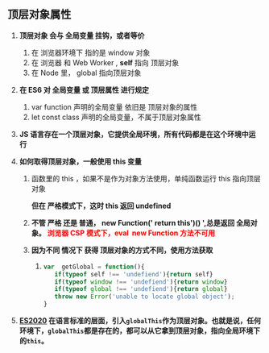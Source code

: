 ## 顶层对象属性

1. **顶层对象   会与 全局变量 挂钩，或者等价**

   1. 在 浏览器环境下   指的是   window 对象
   2. 在   浏览器 和 Web Worker ,  **self**  指向 顶层对象
   3. 在 Node 里， global   指向顶层对象

2. **在 ES6 对 全局变量  或 顶层属性  进行规定**

   1. var  function 声明的全局变量 依旧是 顶层对象的属性
   2. let   const   class 声明的全局变量，不属于顶层对象属性

3. **JS 语言存在一个顶层对象，它提供全局环境，所有代码都是在这个环境中运行**

4. **如何取得顶层对象，一般使用  this 变量**

   1. 函数里的  this ，如果不是作为对象方法使用，单纯函数运行  this 指向顶层对象

      **但在  严格模式下，这时  this  返回  undefined**

   2. **不管 严格  还是 普通， new  Function('  return  this')() ',总是返回  全局对象。<font color=red> 浏览器 CSP 模式下，eval  new Function 方法不可用 </font>**

   3. **因为不同 情况下 获得  顶层对象的方式不同，使用方法获取**

      1. ```js
         var  getGlobal = function(){
         	if(typeof self !== 'undefiend'){return self}
         	if(typeof window !== 'undefiend'){return window}
         	if(typeof global !== 'undefiend'){return global}
         	throw new Error('unable to locate global object');
         }
         ```

5.  **[ES2020](https://github.com/tc39/proposal-global) 在语言标准的层面，引入`globalThis`作为顶层对象。也就是说，任何环境下，`globalThis`都是存在的，都可以从它拿到顶层对象，指向全局环境下的`this`。** 